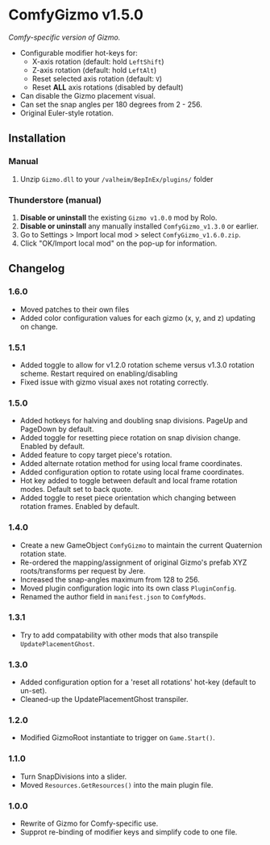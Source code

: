 # ComfyGizmo v1.5.0

*Comfy-specific version of Gizmo.*

  * Configurable modifier hot-keys for:
    * X-axis rotation (default: hold `LeftShift`)
    * Z-axis rotation (default: hold `LeftAlt`)
    * Reset selected axis rotation (default: `V`)
    * Reset **ALL** axis rotations (disabled by default)
  * Can disable the Gizmo placement visual.
  * Can set the snap angles per 180 degrees from 2 - 256.
  * Original Euler-style rotation.
 
## Installation

### Manual

  1. Unzip `Gizmo.dll` to your `/valheim/BepInEx/plugins/` folder

### Thunderstore (manual)

  1. **Disable or uninstall** the existing `Gizmo v1.0.0` mod by Rolo.
  2. **Disable or uninstall** any manually installed `ComfyGizmo_v1.3.0` or earlier.
  3. Go to Settings > Import local mod > select `ComfyGizmo_v1.6.0.zip`.
  4. Click "OK/Import local mod" on the pop-up for information.
  
## Changelog

### 1.6.0

  * Moved patches to their own files
  * Added color configuration values for each gizmo (x, y, and z) updating on change.

### 1.5.1
  * Added toggle to allow for v1.2.0 rotation scheme versus v1.3.0 rotation scheme. Restart required on enabling/disabling
  * Fixed issue with gizmo visual axes not rotating correctly.

### 1.5.0
  * Added hotkeys for halving and doubling snap divisions. PageUp and PageDown by default.
  * Added toggle for resetting piece rotation on snap division change. Enabled by default.
  * Added feature to copy target piece's rotation.
  * Added alternate rotation method for using local frame coordinates.
  * Added configuration option to rotate using local frame coordinates.
  * Hot key added to toggle between default and local frame rotation modes. Default set to back quote.
  * Added toggle to reset piece orientation which changing between rotation frames. Enabled by default.
  
### 1.4.0

  * Create a new GameObject `ComfyGizmo` to maintain the current Quaternion rotation state.
  * Re-ordered the mapping/assignment of original Gizmo's prefab XYZ roots/transforms per request by Jere.
  * Increased the snap-angles maximum from 128 to 256.
  * Moved plugin configuration logic into its own class `PluginConfig`.
  * Renamed the author field in `manifest.json` to `ComfyMods`.

### 1.3.1

  * Try to add compatability with other mods that also transpile `UpdatePlacementGhost`.

### 1.3.0

  * Added configuration option for a 'reset all rotations' hot-key (default to un-set).
  * Cleaned-up the UpdatePlacementGhost transpiler.

### 1.2.0

  * Modified GizmoRoot instantiate to trigger on `Game.Start()`.

### 1.1.0

  * Turn SnapDivisions into a slider.
  * Moved `Resources.GetResources()` into the main plugin file.

### 1.0.0

  * Rewrite of Gizmo for Comfy-specific use.
  * Supprot re-binding of modifier keys and simplify code to one file.
